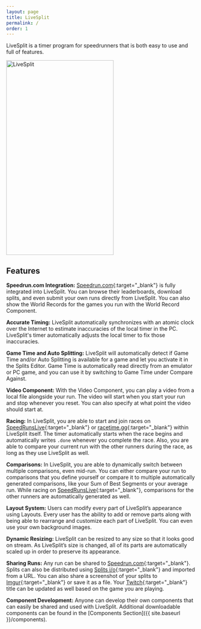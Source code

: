 ```yaml
---
layout: page
title: LiveSplit
permalink: /
order: 1
---
```

LiveSplit is a timer program for speedrunners that is both easy to use and full of features.

<p><img class="img-align-center" src="{{ site.imagesurl }}/livesplittimer.png" alt="LiveSplit" width="286" height="519"/></p>

## Features

**Speedrun.com Integration:** [Speedrun.com](http://www.speedrun.com){:target="_blank"} is fully integrated into LiveSplit.
You can browse their leaderboards, download splits, and even submit your own runs directly from LiveSplit.
You can also show the World Records for the games you run with the World Record Component.

**Accurate Timing:** LiveSplit automatically synchronizes with an atomic clock over the Internet to estimate inaccuracies of the local timer in the PC.
LiveSplit's timer automatically adjusts the local timer to fix those inaccuracies.

**Game Time and Auto Splitting:** LiveSplit will automatically detect if Game Time and/or Auto Splitting is available for a game and let you activate it in the Splits Editor.
Game Time is automatically read directly from an emulator or PC game, and you can use it by switching to Game Time under Compare Against.

**Video Component:** With the Video Component, you can play a video from a local file alongside your run.
The video will start when you start your run and stop whenever you reset.
You can also specify at what point the video should start at.

**Racing:** In LiveSplit, you are able to start and join races on [SpeedRunsLive](http://www.speedrunslive.com/){:target="_blank"} or [racetime.gg](https://racetime.gg/){:target="_blank"} within LiveSplit itself.
The timer automatically starts when the race begins and automatically writes ``.done`` whenever you complete the race.
Also, you are able to compare your current run with the other runners during the race, as long as they use LiveSplit as well.

**Comparisons:** In LiveSplit, you are able to dynamically switch between multiple comparisons, even mid-run.
You can either compare your run to comparisons that you define yourself or compare it to multiple automatically generated comparisons, like your Sum of Best Segments or your average run.
While racing on [SpeedRunsLive](http://www.speedrunslive.com/){:target="_blank"}, comparisons for the other runners are automatically generated as well.

**Layout System:** Users can modify every part of LiveSplit’s appearance using Layouts.
Every user has the ability to add or remove parts along with being able to rearrange and customize each part of LiveSplit.
You can even use your own background images.

**Dynamic Resizing:** LiveSplit can be resized to any size so that it looks good on stream.
As LiveSplit’s size is changed, all of its parts are automatically scaled up in order to preserve its appearance.

**Sharing Runs:** Any run can be shared to [Speedrun.com](http://speedrun.com/){:target="_blank"}.
Splits can also be distributed using [Splits i/o](https://splits.io/){:target="_blank"} and imported from a URL.
You can also share a screenshot of your splits to [Imgur](http://imgur.com/){:target="_blank"} or save it as a file.
Your [Twitch](http://www.twitch.tv/){:target="_blank"} title can be updated as well based on the game you are playing.

**Component Development:** Anyone can develop their own components that can easily be shared and used with LiveSplit.
Additional downloadable components can be found in the [Components Section]({{ site.baseurl }}/components).
